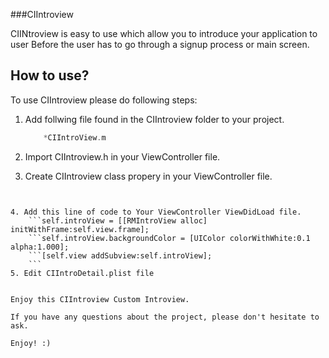 ###CIIntroview 

 CIINtroview is easy to use which allow you to introduce your application to user Before the user has to go through a signup process or main screen.

## How to use?

To use CIIntroview please do following steps:


1. Add follwing file found in the CIIntroview folder to your project.

    ``` *CIIntroView.h
        *CIIntroView.m
    ```
2. Import CIIntroview.h in your ViewController file.

3. Create CIIntroview class propery in your ViewController file.

   ```@property CIIntroview *introView;
```

4. Add this line of code to Your ViewController ViewDidLoad file.
    ```self.introView = [[RMIntroView alloc] initWithFrame:self.view.frame];
    ```self.introView.backgroundColor = [UIColor colorWithWhite:0.1 alpha:1.000];
    ```[self.view addSubview:self.introView];
    ```
5. Edit CIIntroDetail.plist file


Enjoy this CIIntroview Custom Introview.

If you have any questions about the project, please don't hesitate to ask.

Enjoy! :)


